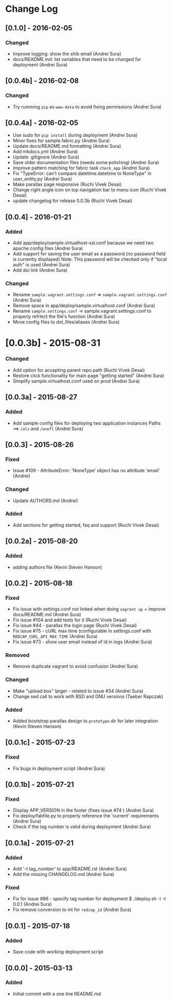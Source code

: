 # Change Log


## [0.1.0] - 2016-02-05

### Changed
 * Improve logging: show the shib email (Andrei Sura)
 * docs/README.md: list variables that need to be changed for deployment (Andrei Sura)



## [0.0.4b] - 2016-02-08

### Changed
* Try runnning `pip` as `www-data` to avoid fixing permissions (Andrei Sura)



## [0.0.4a] - 2016-02-05

 * Use sudo for `pip install` during deployment (Andrei Sura)
 * Minor fixes for sample.fabric.py (Andrei Sura)
 * Update docs/README.md formatting (Andrei Sura)
 * Add mkdocs.yml (Andrei Sura)
 * Update .gitignore (Andrei Sura)
 * Save older documentation files (needs some polishing) (Andrei Sura)
 * Improve pattern matching for fabric task `check_app` (Andrei Sura)
 * Fix "TypeError: can't compare datetime.datetime to NoneType" in user_entity.py (Andrei Sura)
 * Make parallax page responsive (Ruchi Vivek Desai)
 * Change right angle icon on top navigation bar to menu icon (Ruchi Vivek Desai)
 * update changelog for release 0.0.3b (Ruchi Vivek Desai)



## [0.0.4] - 2016-01-21

### Added
* Add app/deploy/sample.virtualhost-ssl.conf because we need two apache config files (Andrei Sura)
* Add support for saving the user email as a password (no password field is currently displayed)
    Note: This password will be checked only if "local auth" is used (Andrei Sura)
* Add doi link (Andrei Sura)

### Changed
* Rename `sample.vagrant.settings.conf` => `sample.vagrant.settings.conf` (Andrei Sura)
* Remove space in app/deploy/sample.virtualhost.conf (Andrei Sura)
* Rename `sample.settings.conf` -> sample.vagrant.settings.conf to properly refrlect the file's function (Andrei Sura)
* Move config files to dot_files/aliases (Andrei Sura)



# [0.0.3b] - 2015-08-31

### Changed
* Add option for accepting parent repo path (Ruchi Vivek Desai)
* Restore click functionality for main page "getting started" (Andrei Sura)
* Simplify sample.virtualhost.conf used on prod (Andrei Sura)


## [0.0.3a] - 2015-08-27

### Added
* Add sample config files for deploying two application instances 
Paths ==> `/alz` and `/onefl` (Andrei Sura)

## [0.0.3] - 2015-08-26

### Fixed
* Issue #109 - AttributeError: 'NoneType' object has no attribute 'email' (Andrei)

### Changed
* Update AUTHORS.md (Andrei)

### Added
* Add sections for getting started, faq and support (Ruchi Vivek Desai)


## [0.0.2a] - 2015-08-20

### Added
 * adding authors file (Kevin Steven Hanson)

## [0.0.2] - 2015-08-18

### Fixed
* Fix issue with settings.conf not linked when doing `vagrant up` + improve docs/README.md (Andrei Sura)
* Fix issue #104 and add tests for it (Ruchi Vivek Desai)
* Fix issue #44 - parallax the login page (Ruchi Vivek Desai)
* Fix issue #75 - cURL max time (configurable in settings.conf with `REDCAP_CURL_API_MAX_TIME` (Andrei Sura)
* Fix issue #73 - show user email instead of id in logs  (Andrei Sura)

### Removed
* Remove duplicate vagrant to avoid confusion (Andrei Sura)

### Changed
* Make "upload box" larger - related to issue #34 (Andrei Sura)
* Change sed call to work with BSD and GNU versions (Taeber Rapczak)

### Added
* Added bootstrap parallax design to `prototype` dir for later integration (Kevin Steven Hanson)


## [0.0.1c] - 2015-07-23

### Fixed
* Fix bugs in deployment script (Andrei Sura)


## [0.0.1b] - 2015-07-21

### Fixed
* Display APP_VERSION in the footer (fixes issue #74 ) (Andrei Sura)
* Fix deploy/fabfile.py to properly reference the 'current' requirements (Andrei Sura)
* Check if the tag number is valid during deployment (Andrei Sura)


## [0.0.1a] - 2015-07-21

### Added
* Add '-t tag_number' to app/README.rst (Andrei Sura)
* Add the missing CHANGELOG.md (Andrei Sura)

### Fixed
* Fix for issue #86 - specify tag number for deployment $ ./deploy.sh -i -t 0.0.1 (Andrei Sura)
* Fix remove conversion to int for `redcap_id` (Andrei Sura)


## [0.0.1] - 2015-07-18

### Added
* Save code with working deployment script


## [0.0.0] - 2015-03-13
### Added
* Initial commit with a one line README.md
